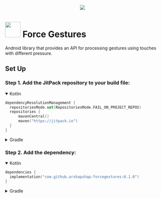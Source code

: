 <div align="center">
  
[![](https://jitpack.io/v/arshapshap/forcegestures.svg)](https://jitpack.io/#arshapshap/forcegestures)
</div>

# <image src='https://github.com/arshapshap/forcegestures/assets/48681339/fd3e0a62-3174-458d-8450-a1b279a898a9' width=50 /> Force Gestures

  Android library that provides an API for processing gestures using touches with different pressure.

## Set Up

### Step 1. Add the JitPack repository to your build file:
<details open><summary>Kotlin</summary>
  
``` Kotlin
dependencyResolutionManagement {
  repositoriesMode.set(RepositoriesMode.FAIL_ON_PROJECT_REPOS)
  repositories {
      mavenCentral()
      maven("https://jitpack.io")
  }
}
```
</details>
<details><summary>Gradle</summary>
  
``` Gradle
dependencyResolutionManagement {
  repositoriesMode.set(RepositoriesMode.FAIL_ON_PROJECT_REPOS)
  repositories {
    mavenCentral()
    maven { url 'https://jitpack.io' }
  }
}
```
</details>

### Step 2. Add the dependency:
<details open><summary>Kotlin</summary>
  
``` Kotlin
dependencies {
  implementation("com.github.arshapshap:forcegestures:0.1.0")
}
```
</details>
<details><summary>Gradle</summary>
  
``` Gradle
dependencies {
  implementation 'com.github.arshapshap:forcegestures:0.1.0'
}
```
</details>
